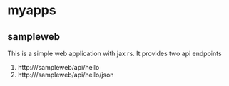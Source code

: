 # myapps

## sampleweb
This is a simple web application with jax rs. It provides two api endpoints
1. http://<server>/sampleweb/api/hello
2. http://<server>/sampleweb/api/hello/json

